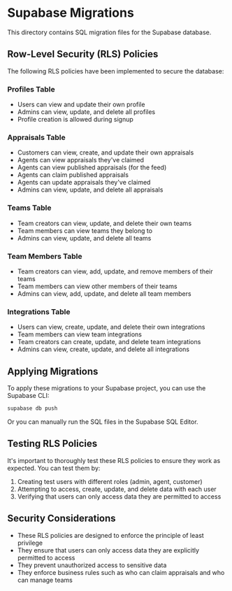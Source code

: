 # Supabase Migrations

This directory contains SQL migration files for the Supabase database.

## Row-Level Security (RLS) Policies

The following RLS policies have been implemented to secure the database:

### Profiles Table

- Users can view and update their own profile
- Admins can view, update, and delete all profiles
- Profile creation is allowed during signup

### Appraisals Table

- Customers can view, create, and update their own appraisals
- Agents can view appraisals they've claimed
- Agents can view published appraisals (for the feed)
- Agents can claim published appraisals
- Agents can update appraisals they've claimed
- Admins can view, update, and delete all appraisals

### Teams Table

- Team creators can view, update, and delete their own teams
- Team members can view teams they belong to
- Admins can view, update, and delete all teams

### Team Members Table

- Team creators can view, add, update, and remove members of their teams
- Team members can view other members of their teams
- Admins can view, add, update, and delete all team members

### Integrations Table

- Users can view, create, update, and delete their own integrations
- Team members can view team integrations
- Team creators can create, update, and delete team integrations
- Admins can view, create, update, and delete all integrations

## Applying Migrations

To apply these migrations to your Supabase project, you can use the Supabase CLI:

```bash
supabase db push
```

Or you can manually run the SQL files in the Supabase SQL Editor.

## Testing RLS Policies

It's important to thoroughly test these RLS policies to ensure they work as expected. You can test them by:

1. Creating test users with different roles (admin, agent, customer)
2. Attempting to access, create, update, and delete data with each user
3. Verifying that users can only access data they are permitted to access

## Security Considerations

- These RLS policies are designed to enforce the principle of least privilege
- They ensure that users can only access data they are explicitly permitted to access
- They prevent unauthorized access to sensitive data
- They enforce business rules such as who can claim appraisals and who can manage teams 